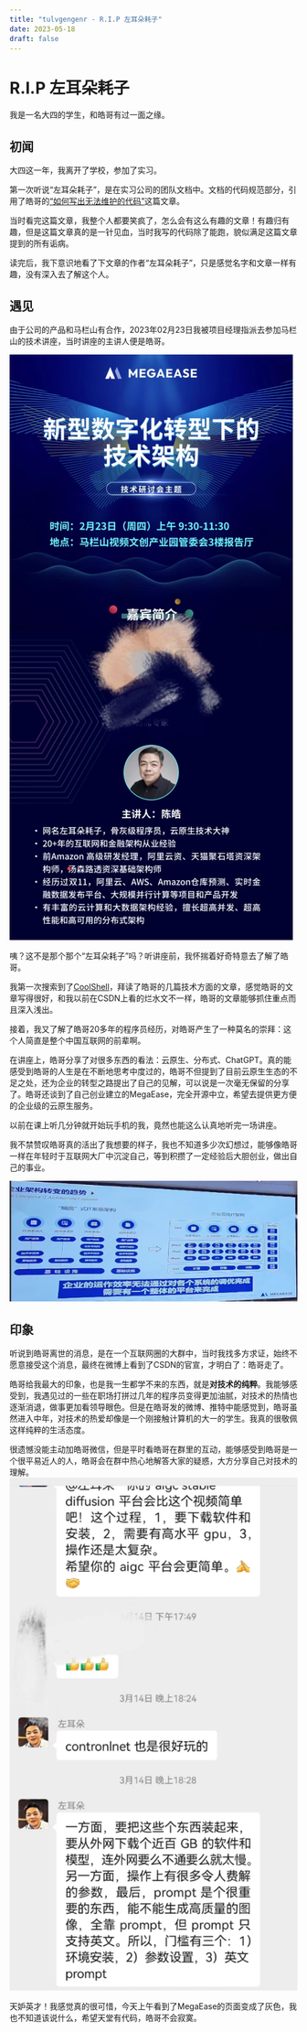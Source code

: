 ```yaml
--- 
title: "tulvgengenr - R.I.P 左耳朵耗子"
date: 2023-05-18
draft: false
---
```

# R.I.P 左耳朵耗子

我是一名大四的学生，和皓哥有过一面之缘。

## 初闻

大四这一年，我离开了学校，参加了实习。

第一次听说“左耳朵耗子”，是在实习公司的团队文档中。文档的代码规范部分，引用了皓哥的[“如何写出无法维护的代码”][1]这篇文章。

当时看完这篇文章，我整个人都要笑疯了，怎么会有这么有趣的文章！有趣归有趣，但是这篇文章真的是一针见血，当时我写的代码除了能跑，貌似满足这篇文章提到的所有诟病。

读完后，我下意识地看了下文章的作者“左耳朵耗子”，只是感觉名字和文章一样有趣，没有深入去了解这个人。

## 遇见

由于公司的产品和马栏山有合作，2023年02月23日我被项目经理指派去参加马栏山的技术讲座，当时讲座的主讲人便是皓哥。

![讲座宣传](./images/report.jpg)

咦？这不是那个那个“左耳朵耗子”吗？听讲座前，我怀揣着好奇特意去了解了皓哥。

我第一次搜索到了[CoolShell][2]，拜读了皓哥的几篇技术方面的文章，感觉皓哥的文章写得很好，和我以前在CSDN上看的烂水文不一样，皓哥的文章能够抓住重点而且深入浅出。

接着，我又了解了皓哥20多年的程序员经历，对皓哥产生了一种莫名的崇拜：这个人简直是整个中国互联网的前辈啊。

在讲座上，皓哥分享了对很多东西的看法：云原生、分布式、ChatGPT。真的能感受到皓哥的人生是在不断地思考中度过的，皓哥不但提到了目前云原生生态的不足之处，还为企业的转型之路提出了自己的见解，可以说是一次毫无保留的分享了。皓哥还谈到了自己创业建立的MegaEase，完全开源中立，希望去提供更方便的企业级的云原生服务。

以前在课上听几分钟就开始玩手机的我，竟然也能这么认真地听完一场讲座。

我不禁赞叹皓哥真的活出了我想要的样子，我也不知道多少次幻想过，能够像皓哥一样在年轻时于互联网大厂中沉淀自己，等到积攒了一定经验后大胆创业，做出自己的事业。

![讲座PPT截图](./images/PPT.png)

## 印象

听说到皓哥离世的消息，是在一个互联网圈的大群中，当时我找多方求证，始终不愿意接受这个消息，最终在微博上看到了CSDN的官宣，才明白了：皓哥走了。


皓哥给我最大的印象，也是我一生都学不来的东西，就是**对技术的纯粹**。我能够感受到，我遇见过的一些在职场打拼过几年的程序员变得更加油腻，对技术的热情也逐渐消退，做事更加看领导眼色。但是在皓哥发的微博、推特中能感觉到，皓哥虽然进入中年，对技术的热爱却像是一个刚接触计算机的大一的学生。我真的很敬佩这样纯粹的生活态度。

很遗憾没能主动加皓哥微信，但是平时看皓哥在群里的互动，能够感受到皓哥是一个很平易近人的人，皓哥会在群中热心地解答大家的疑惑，大方分享自己对技术的理解。
![皓哥聊天记录](./images/communication.jpg)

天妒英才！我感觉真的很可惜，今天上午看到了MegaEase的页面变成了灰色，我也不知道该说什么，希望天堂有代码，皓哥不会寂寞。

[1]: https://coolshell.cn/articles/4758.html
[2]: https://coolshell.cn/
